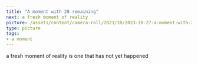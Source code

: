 ```yaml
---
title: "A moment with 28 remaining"
next: a fresh moment of reality
picture: /assets/content/camera-roll/2023/10/2023-10-27-a-moment-with-28-remaining/2023-10-27-a-moment-with-28-remaining.png
type: picture
tags:
- a moment
---
```

a fresh moment of reality is one that has not yet happened